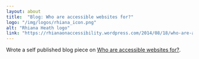 ```yaml
---
layout: about
title:  "Blog: Who are accessible websites for?"
logo: "/img/logos/rhiana_icon.png"
alt: "Rhiana Heath logo"
link: "https://rhianaonaccessibility.wordpress.com/2014/08/18/who-are-accessible-websites-for/"
---
```


Wrote a self published blog piece on [Who are accessible websites for?](/publications/#a11y-02-2014).
